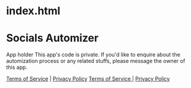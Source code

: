 # index.html
# Socials Automizer
App holder
This app's code is private. If you'd like to enquire about the automization process or any related stuffs, please message the owner of this app.

[Terms of Service](terms-of-service.md) | [Privacy Policy](privacy-policy.md)
<a href="terms-of-service.md"> Terms of Service </a> | <a href="privacy-policy.md"> Privacy Policy</a>
